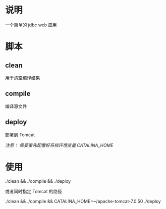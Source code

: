# 说明
一个简单的 jdbc web 应用

# 脚本
## clean
用于清空编译结果

## compile
编译源文件

## deploy
部署到 Tomcat

*注意： 需要事先配置好系统环境变量 CATALINA_HOME*

# 使用
./clean && ./compile && ./deploy

或者同时指定 Tomcat 的路径

./clean && ./compile && CATALINA_HOME=~/apache-tomcat-7.0.50 ./deploy

